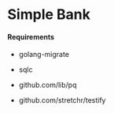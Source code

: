 # Simple Bank

#### Requirements
- golang-migrate
- sqlc

- github.com/lib/pq
- github.com/stretchr/testify